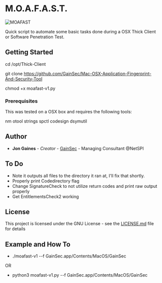 # M.O.A.F.A.S.T.
![MOAFAST](https://gainsec.com/wp-content/uploads/2024/01/bottlecap.png)

Quick script to automate some basic tasks done during a OSX Thick Client or Software Penetration Test. 

## Getting Started

cd /opt/Thick-Client

git clone https://github.com/GainSec/Mac-OSX-Application-Fingerprint-And-Security-Tool

chmod +x moafast-v1.py

### Prerequisites

This was tested on a OSX box and requires the following tools:

nm
otool
strings
spctl
codesign
dsymutil

## Author

* **Jon Gaines** - *Creator* - [GainSec](https://github.com/GainSec) - Managing Consultant @NetSPI

## To Do

* Note it outputs all files to the directory it ran at, I'll fix that shortly.
* Properly print Codedirectory flag
* Change SignatureCheck to not utilize return codes and print raw output properly
* Get EntitlementsCheck2 working

## License

This project is licensed under the GNU License - see the [LICENSE.md](LICENSE.md) file for details


## Example and How To

* ./moafast-v1 --f GainSec.app/Contents/MacOS/GainSec

OR 

* python3 moafast-v1.py --f GainSec.app/Contents/MacOS/GainSec
